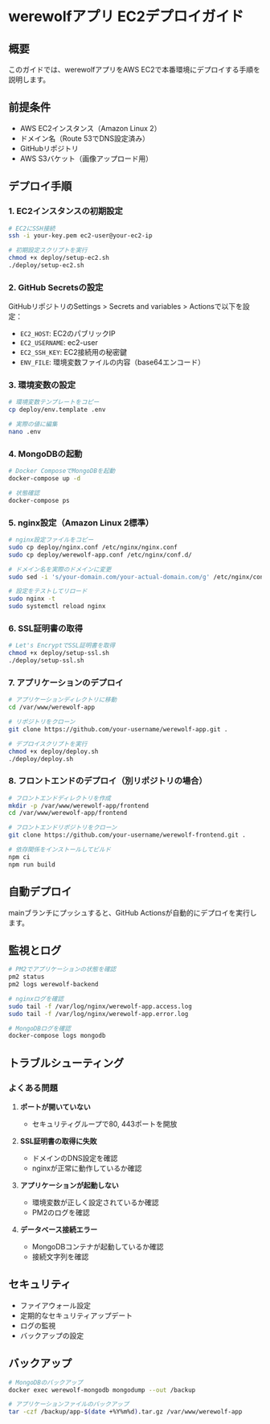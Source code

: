 # werewolfアプリ EC2デプロイガイド

## 概要

このガイドでは、werewolfアプリをAWS EC2で本番環境にデプロイする手順を説明します。

## 前提条件

- AWS EC2インスタンス（Amazon Linux 2）
- ドメイン名（Route 53でDNS設定済み）
- GitHubリポジトリ
- AWS S3バケット（画像アップロード用）

## デプロイ手順

### 1. EC2インスタンスの初期設定

```bash
# EC2にSSH接続
ssh -i your-key.pem ec2-user@your-ec2-ip

# 初期設定スクリプトを実行
chmod +x deploy/setup-ec2.sh
./deploy/setup-ec2.sh
```

### 2. GitHub Secretsの設定

GitHubリポジトリのSettings > Secrets and variables > Actionsで以下を設定：

- `EC2_HOST`: EC2のパブリックIP
- `EC2_USERNAME`: ec2-user
- `EC2_SSH_KEY`: EC2接続用の秘密鍵
- `ENV_FILE`: 環境変数ファイルの内容（base64エンコード）

### 3. 環境変数の設定

```bash
# 環境変数テンプレートをコピー
cp deploy/env.template .env

# 実際の値に編集
nano .env
```

### 4. MongoDBの起動

```bash
# Docker ComposeでMongoDBを起動
docker-compose up -d

# 状態確認
docker-compose ps
```

### 5. nginx設定（Amazon Linux 2標準）

```bash
# nginx設定ファイルをコピー
sudo cp deploy/nginx.conf /etc/nginx/nginx.conf
sudo cp deploy/werewolf-app.conf /etc/nginx/conf.d/

# ドメイン名を実際のドメインに変更
sudo sed -i 's/your-domain.com/your-actual-domain.com/g' /etc/nginx/conf.d/werewolf-app.conf

# 設定をテストしてリロード
sudo nginx -t
sudo systemctl reload nginx
```

### 6. SSL証明書の取得

```bash
# Let's EncryptでSSL証明書を取得
chmod +x deploy/setup-ssl.sh
./deploy/setup-ssl.sh
```

### 7. アプリケーションのデプロイ

```bash
# アプリケーションディレクトリに移動
cd /var/www/werewolf-app

# リポジトリをクローン
git clone https://github.com/your-username/werewolf-app.git .

# デプロイスクリプトを実行
chmod +x deploy/deploy.sh
./deploy/deploy.sh
```

### 8. フロントエンドのデプロイ（別リポジトリの場合）

```bash
# フロントエンドディレクトリを作成
mkdir -p /var/www/werewolf-app/frontend
cd /var/www/werewolf-app/frontend

# フロントエンドリポジトリをクローン
git clone https://github.com/your-username/werewolf-frontend.git .

# 依存関係をインストールしてビルド
npm ci
npm run build
```

## 自動デプロイ

mainブランチにプッシュすると、GitHub Actionsが自動的にデプロイを実行します。

## 監視とログ

```bash
# PM2でアプリケーションの状態を確認
pm2 status
pm2 logs werewolf-backend

# nginxログを確認
sudo tail -f /var/log/nginx/werewolf-app.access.log
sudo tail -f /var/log/nginx/werewolf-app.error.log

# MongoDBログを確認
docker-compose logs mongodb
```

## トラブルシューティング

### よくある問題

1. **ポートが開いていない**

   - セキュリティグループで80, 443ポートを開放

2. **SSL証明書の取得に失敗**

   - ドメインのDNS設定を確認
   - nginxが正常に動作しているか確認

3. **アプリケーションが起動しない**

   - 環境変数が正しく設定されているか確認
   - PM2のログを確認

4. **データベース接続エラー**
   - MongoDBコンテナが起動しているか確認
   - 接続文字列を確認

## セキュリティ

- ファイアウォール設定
- 定期的なセキュリティアップデート
- ログの監視
- バックアップの設定

## バックアップ

```bash
# MongoDBのバックアップ
docker exec werewolf-mongodb mongodump --out /backup

# アプリケーションファイルのバックアップ
tar -czf /backup/app-$(date +%Y%m%d).tar.gz /var/www/werewolf-app
```
